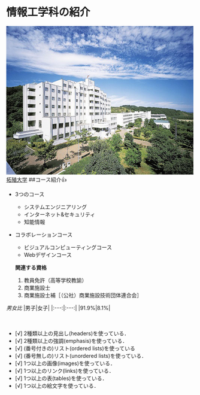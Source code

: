 # 情報工学科の紹介
<!-- Markdown記法を使って学科の紹介ページを作る -->
![Takushoku University](hachioji.jpg "八王子国際キャンパス")
[拓殖大学](http://www.takushoku-u.ac.jp "Takushoku University")
##コース紹介:+1:
- 3つのコース
  -  システムエンジニアリング
  -  インターネット&セキュリティ
  -  知能情報
- コラボレーションコース
  - ビジュアルコンピューティングコース
  - Webデザインコース

  **関連する資格**
  1. 教員免許（高等学校教諭）
  1. 商業施設士
  1. 商業施設士補［（公社）商業施設技術団体連合会］


*男女比* 
|男子|女子|
|:---:|:---:|
|91.9%|8.1%|


　
<!-- この部分より上に記述を追加して下のチェックボックスで確認する -->
- [√] 2種類以上の見出し(headers)を使っている．
- [√] 2種類以上の強調(emphasis)を使っている．
- [√] (番号付きの)リスト(ordered lists)を使っている
- [√] (番号無しの)リスト(unordered lists)を使っている．
- [√] 1つ以上の画像(images)を使っている．
- [√] 1つ以上のリンク(links)を使っている．
- [√] 1つ以上の表(tables)を使っている．
- [√] 1つ以上の絵文字を使っている．
